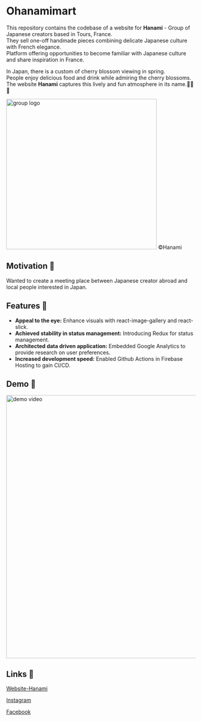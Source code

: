 # Ohanamimart 

This repository contains the codebase of a website for <strong>Hanami</strong> - Group of Japanese creators based in Tours, France.<br/>
They sell one-off handmade pieces combining delicate Japanese culture with French elegance.<br/>
Platform offering opportunities to become familiar with Japanese culture and share inspiration in France.

In Japan, there is a custom of cherry blossom viewing in spring. <br/>
People enjoy delicious food and drink while admiring the cherry blossoms.<br/>
The website <strong>Hanami</strong> captures this lively and fun atmosphere in its name.🌸🍡🏮

<img src="https://i.ibb.co/gyZcTns/HANAMI-trimed.png" alt="group logo" width="400px"/>
&copy;Hanami

## Motivation 🏮

Wanted to create a meeting place between Japanese creator abroad and local people interested in Japan.

## Features 🌸

- **Appeal to the eye:** Enhance visuals with react-image-gallery and react-slick.
- **Achieved stability in status management:** Introducing Redux for status management.
- **Architected data driven application:** Embedded Google Analytics to provide research on user preferences.
- **Increased development speed:** Enabled Github Actions in Firebase Hosting to gain CI/CD.

## Demo 🍱

<img src="https://media.giphy.com/media/Ji3Hi8zckqmpLNuvn0/giphy.gif" alt="demo video" width="700px"/>

## Links 🍵

[Website-Hanami](https://ohanamimart-37000.web.app/)<br>

[Instagram](https://www.instagram.com/hanami.37/)

[Facebook](https://www.facebook.com/profile.php?id=61551923815475)<br>
